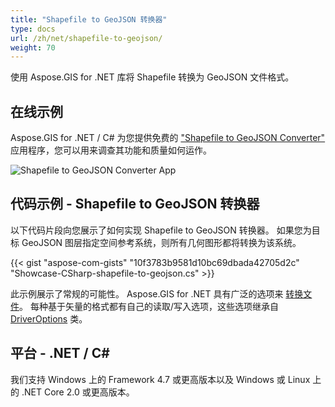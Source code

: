 ```yaml
---
title: "Shapefile to GeoJSON 转换器"
type: docs
url: /zh/net/shapefile-to-geojson/
weight: 70
---
```


使用 Aspose.GIS for .NET 库将 Shapefile 转换为 GeoJSON 文件格式。

## **在线示例**

Aspose.GIS for .NET / C# 为您提供免费的 ["Shapefile to GeoJSON Converter"](https://products.aspose.app/gis/conversion/shapefile-to-geojson) 应用程序，您可以用来调查其功能和质量如何运作。

![Shapefile to GeoJSON Converter App](conversion.png)

## **代码示例 - Shapefile to GeoJSON 转换器**

以下代码片段向您展示了如何实现 Shapefile to GeoJSON 转换器。 如果您为目标 GeoJSON 图层指定空间参考系统，则所有几何图形都将转换为该系统。 

{{< gist "aspose-com-gists" "10f3783b9581d10bc69dbada42705d2c" "Showcase-CSharp-shapefile-to-geojson.cs" >}}

此示例展示了常规的可能性。 Aspose.GIS for .NET 具有广泛的选项来 [转换文件](https://docs.aspose.com/gis/net/vector-layers/)。 每种基于矢量的格式都有自己的读取/写入选项，这些选项继承自 [DriverOptions](https://reference.aspose.com/gis/net/aspose.gis/driveroptions) 类。

## **平台 - .NET / C#**

我们支持 Windows 上的 Framework 4.7 或更高版本以及 Windows 或 Linux 上的 .NET Core 2.0 或更高版本。
